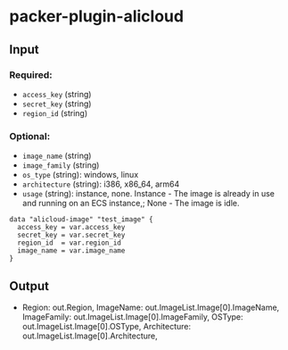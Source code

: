 # packer-plugin-alicloud

## Input
### Required:

- `access_key` (string)
- `secret_key` (string)
- `region_id` (string)

### Optional:

- `image_name` (string)
- `image_family` (string)
- `os_type` (string): windows, linux
- `architecture` (string): i386, x86_64, arm64
- `usage` (string): instance, none. Instance - The image is already in use and running on an ECS instance,; None - The image is idle.

```
data "alicloud-image" "test_image" {
  access_key = var.access_key
  secret_key = var.secret_key
  region_id  = var.region_id
  image_name = var.image_name
}
```

## Output
- 	Region:       out.Region,
	ImageName:    out.ImageList.Image[0].ImageName,
	ImageFamily:  out.ImageList.Image[0].ImageFamily,
	OSType:       out.ImageList.Image[0].OSType,
	Architecture: out.ImageList.Image[0].Architecture,
